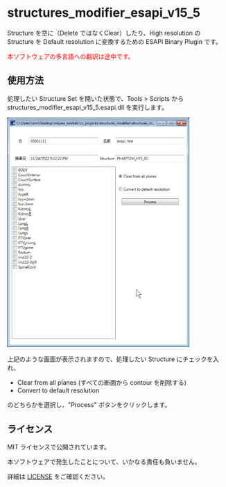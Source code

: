 # structures_modifier_esapi_v15_5

Structure を空に（Delete ではなくClear）したり、High resolution の Structure を Default resolution に変換するための ESAPI Binary Plugin です。

<span style="color:#ff0000;">本ソフトウェアの多言語への翻訳は途中です。</span>





## 使用方法

処理したい Structure Set を開いた状態で、Tools > Scripts から structures_modifier_esapi_v15_5.esapi.dll を実行します。

<img src="./images/structure_modifier.jpg" alt="structure_modifier" style="zoom:70%"/>

上記のような画面が表示されますので、処理したい Structure にチェックを入れ、

- Clear from all planes (すべての断面から contour を削除する)
- Convert to default resolution

のどちらかを選択し、"Process" ボタンをクリックします。





## ライセンス

MIT ライセンスで公開されています。

本ソフトウェアで発生したことについて、いかなる責任も負いません。

詳細は [LICENSE](https://github.com/akiaji-k/plan_checker_gui_esapi_v15_5/blob/main/LICENSE) をご確認ください。

